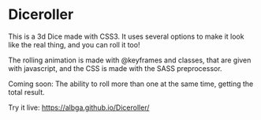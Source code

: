 # Diceroller

This is a 3d Dice made with CSS3. It uses several options to make it look like the real thing, and you can roll it too!

The rolling animation is made with @keyframes and classes, that are given with javascript, and the CSS is made with the SASS preprocessor.

Coming soon: The ability to roll more than one at the same time, getting the total result.

Try it live: https://albga.github.io/Diceroller/